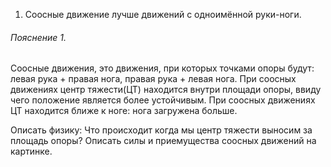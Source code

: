 1. Соосные движение лучше движений с одноимённой руки-ноги. 

###### Пояснение 1. 
Соосные движения, это движения, при которых точками опоры будут: левая рука + правая нога, правая рука + левая нога. При соосных движениях центр тяжести(ЦТ) находится внутри площади опоры, ввиду чего положение является более устойчивым. При соосных движениях ЦТ находится ближе к ноге: нога загружена больше.

Описать физику:
Что происходит когда мы центр тяжести выносим за площадь опоры? Описать силы и приемущества соосных движений на картинке.
